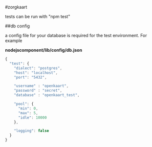 #zorgkaart

tests can be run with "npm test"

##db config

a config file for your database is required for the test environment. For example

**nodejscomponent/lib/config/db.json**
```javascript
{
  "test": {
    "dialect": "postgres",
    "host": "localhost",
    "port": "5432",

    "username" : "openkaart",
    "password" : "secret",
    "database" : "openkaart_test",

    "pool": {
      "min": 0,
      "max": 5,
      "idle": 10000
    },

    "logging": false
  }
}
```